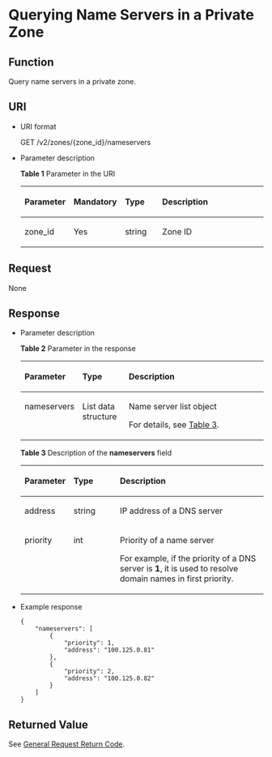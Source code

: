 # Querying Name Servers in a Private Zone<a name="EN-US_TOPIC_0057342901"></a>

## Function<a name="section55898385"></a>

Query name servers in a private zone.

## URI<a name="section33323423"></a>

-   URI format

    GET /v2/zones/\{zone\_id\}/nameservers

-   Parameter description

    **Table  1**  Parameter in the URI

    <a name="table14024165"></a><table><thead align="left"><tr id="row26592044"><th class="cellrowborder" valign="top" width="19.03190319031903%" id="mcps1.2.5.1.1"><p id="p6471942"><a name="p6471942"></a><a name="p6471942"></a><strong id="b162774213314533"><a name="b162774213314533"></a><a name="b162774213314533"></a>Parameter</strong></p>
    </th>
    <th class="cellrowborder" valign="top" width="19.781978197819782%" id="mcps1.2.5.1.2"><p id="p54465313"><a name="p54465313"></a><a name="p54465313"></a><strong id="b593421527191713"><a name="b593421527191713"></a><a name="b593421527191713"></a>Mandatory</strong></p>
    </th>
    <th class="cellrowborder" valign="top" width="15.651565156515652%" id="mcps1.2.5.1.3"><p id="p49614245"><a name="p49614245"></a><a name="p49614245"></a><strong id="b84235270619112"><a name="b84235270619112"></a><a name="b84235270619112"></a>Type</strong></p>
    </th>
    <th class="cellrowborder" valign="top" width="45.53455345534553%" id="mcps1.2.5.1.4"><p id="p59330872"><a name="p59330872"></a><a name="p59330872"></a><strong id="b842352706112423"><a name="b842352706112423"></a><a name="b842352706112423"></a>Description</strong></p>
    </th>
    </tr>
    </thead>
    <tbody><tr id="row41071365"><td class="cellrowborder" valign="top" width="19.03190319031903%" headers="mcps1.2.5.1.1 "><p id="p38446258"><a name="p38446258"></a><a name="p38446258"></a>zone_id</p>
    </td>
    <td class="cellrowborder" valign="top" width="19.781978197819782%" headers="mcps1.2.5.1.2 "><p id="p27139175"><a name="p27139175"></a><a name="p27139175"></a>Yes</p>
    </td>
    <td class="cellrowborder" valign="top" width="15.651565156515652%" headers="mcps1.2.5.1.3 "><p id="p50789581"><a name="p50789581"></a><a name="p50789581"></a>string</p>
    </td>
    <td class="cellrowborder" valign="top" width="45.53455345534553%" headers="mcps1.2.5.1.4 "><p id="p20315403"><a name="p20315403"></a><a name="p20315403"></a>Zone ID</p>
    </td>
    </tr>
    </tbody>
    </table>


## Request<a name="section31475357"></a>

None

## Response<a name="section14842765"></a>

-   Parameter description

    **Table  2**  Parameter in the response

    <a name="table2534644119347"></a><table><thead align="left"><tr id="row2134485619347"><th class="cellrowborder" valign="top" width="18.47%" id="mcps1.2.4.1.1"><p id="p5121175619347"><a name="p5121175619347"></a><a name="p5121175619347"></a><strong id="b162774213314533_1"><a name="b162774213314533_1"></a><a name="b162774213314533_1"></a>Parameter</strong></p>
    </th>
    <th class="cellrowborder" valign="top" width="19.33%" id="mcps1.2.4.1.2"><p id="p5451156519347"><a name="p5451156519347"></a><a name="p5451156519347"></a><strong id="b84235270619112_1"><a name="b84235270619112_1"></a><a name="b84235270619112_1"></a>Type</strong></p>
    </th>
    <th class="cellrowborder" valign="top" width="62.2%" id="mcps1.2.4.1.3"><p id="p5336061019347"><a name="p5336061019347"></a><a name="p5336061019347"></a><strong id="b842352706112423_1"><a name="b842352706112423_1"></a><a name="b842352706112423_1"></a>Description</strong></p>
    </th>
    </tr>
    </thead>
    <tbody><tr id="row2724213119347"><td class="cellrowborder" valign="top" width="18.47%" headers="mcps1.2.4.1.1 "><p id="p5912903419347"><a name="p5912903419347"></a><a name="p5912903419347"></a>nameservers</p>
    </td>
    <td class="cellrowborder" valign="top" width="19.33%" headers="mcps1.2.4.1.2 "><p id="p2472241219347"><a name="p2472241219347"></a><a name="p2472241219347"></a>List data structure</p>
    </td>
    <td class="cellrowborder" valign="top" width="62.2%" headers="mcps1.2.4.1.3 "><p id="p64387025171923"><a name="p64387025171923"></a><a name="p64387025171923"></a>Name server list object</p>
    <p id="p60737358161124"><a name="p60737358161124"></a><a name="p60737358161124"></a>For details, see <a href="#EN-US_TOPIC_0057342901__table3847447219326">Table 3</a>.</p>
    </td>
    </tr>
    </tbody>
    </table>

    **Table  3**  Description of the  **nameservers**  field

    <a name="table3847447219326"></a><table><thead align="left"><tr id="row3833649519326"><th class="cellrowborder" valign="top" width="18.47%" id="mcps1.2.4.1.1"><p id="p3493722219342"><a name="p3493722219342"></a><a name="p3493722219342"></a><strong id="b162774213314533_2"><a name="b162774213314533_2"></a><a name="b162774213314533_2"></a>Parameter</strong></p>
    </th>
    <th class="cellrowborder" valign="top" width="19.33%" id="mcps1.2.4.1.2"><p id="p1134272819342"><a name="p1134272819342"></a><a name="p1134272819342"></a><strong id="b84235270619112_2"><a name="b84235270619112_2"></a><a name="b84235270619112_2"></a>Type</strong></p>
    </th>
    <th class="cellrowborder" valign="top" width="62.2%" id="mcps1.2.4.1.3"><p id="p4634576219342"><a name="p4634576219342"></a><a name="p4634576219342"></a><strong id="b842352706112423_2"><a name="b842352706112423_2"></a><a name="b842352706112423_2"></a>Description</strong></p>
    </th>
    </tr>
    </thead>
    <tbody><tr id="row3753895719326"><td class="cellrowborder" valign="top" width="18.47%" headers="mcps1.2.4.1.1 "><p id="p4303156518517"><a name="p4303156518517"></a><a name="p4303156518517"></a>address</p>
    </td>
    <td class="cellrowborder" valign="top" width="19.33%" headers="mcps1.2.4.1.2 "><p id="p6300470318517"><a name="p6300470318517"></a><a name="p6300470318517"></a>string</p>
    </td>
    <td class="cellrowborder" valign="top" width="62.2%" headers="mcps1.2.4.1.3 "><p id="p310733418517"><a name="p310733418517"></a><a name="p310733418517"></a>IP address of a DNS server</p>
    </td>
    </tr>
    <tr id="row4963379019326"><td class="cellrowborder" valign="top" width="18.47%" headers="mcps1.2.4.1.1 "><p id="p54724792195629"><a name="p54724792195629"></a><a name="p54724792195629"></a>priority</p>
    </td>
    <td class="cellrowborder" valign="top" width="19.33%" headers="mcps1.2.4.1.2 "><p id="p3523206195629"><a name="p3523206195629"></a><a name="p3523206195629"></a>int</p>
    </td>
    <td class="cellrowborder" valign="top" width="62.2%" headers="mcps1.2.4.1.3 "><p id="p16944280195629"><a name="p16944280195629"></a><a name="p16944280195629"></a>Priority of a name server</p>
    <p id="p63758461163042"><a name="p63758461163042"></a><a name="p63758461163042"></a>For example, if the priority of a DNS server is <strong id="b842352706104533"><a name="b842352706104533"></a><a name="b842352706104533"></a>1</strong>, it is used to resolve domain names in first priority.</p>
    </td>
    </tr>
    </tbody>
    </table>


-   Example response

    ```
    {
        "nameservers": [
            {
                "priority": 1, 
                "address": "100.125.0.81"
            }, 
            {
                "priority": 2, 
                "address": "100.125.0.82"
            }
        ]
    }
    
    ```


## **Returned Value**<a name="section66476022"></a>

See  [General Request Return Code](general-request-return-code.md).

